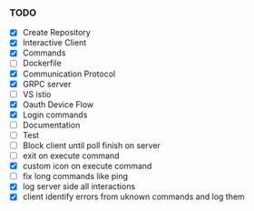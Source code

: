### TODO

- [x] Create Repository
- [x] Interactive Client
- [x] Commands
- [ ] Dockerfile
- [x] Communication Protocol
- [x] GRPC server
- [ ] VS istio
- [x] Oauth Device Flow
- [x] Login commands
- [ ] Documentation
- [ ] Test
- [ ] Block client until poll finish on server
- [ ] exit on execute command
- [x] custom icon on execute command
- [ ] fix long commands like ping
- [x] log server side all interactions
- [x] client identify errors from uknown commands and log them
